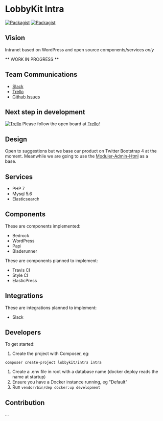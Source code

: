 # LobbyKit Intra

[![Packagist](https://img.shields.io/packagist/v/lobbykit/intra.svg)]() 
[![Packagist](https://img.shields.io/packagist/l/lobbykit/intra.svg)]() 

## Vision
Intranet based on WordPress and open source components/services *only*

** WORK IN PROGRESS **

## Team Communications
* [Slack](https://lobbykit.slack.com)
* [Trello](https://trello.com/b/WrsoBaMR/intra)
* [Github Issues](https://github.com/lobbykit/intra/issues)

## Next step in development
[![Trello](https://img.shields.io/badge/trello-planning-blue.svg)]()
Please follow the open board at [Trello](https://trello.com/b/WrsoBaMR/intra)!

## Design
Open to suggestions but we base our product on Twitter Bootstrap 4 at the moment.
Meanwhile we are going to use the [Moduler-Admin-Html](https://github.com/modularcode/modular-admin-html) as a base.

## Services
* PHP 7
* Mysql 5.6
* Elasticsearch

## Components
These are components implemented:
* Bedrock
* WordPress
* Papi
* Bladerunner

These are components planned to implement:
* Travis CI
* Style CI
* ElasticPress

## Integrations
These are integrations planned to implement:
* Slack

## Developers
To get started:
1. Create the project with Composer, eg:
```
composer create-project lobbykit/intra intra
```
1. Create a .env file in root with a database name (docker deploy reads the name at startup)
1. Ensure you have a Docker instance running, eg "Default"
1. Run ``vendor/bin/dep docker:up development``

## Contribution
...